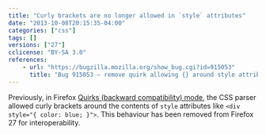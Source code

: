 ```yaml
---
title: "Curly brackets are no longer allowed in `style` attributes"
date: "2013-10-08T20:15:35-04:00"
categories: ["css"]
tags: []
versions: ["27"]
cclicense: "BY-SA 3.0"
references:
    - url: "https://bugzilla.mozilla.org/show_bug.cgi?id=915053"
      title: "Bug 915053 – remove quirk allowing {} around style attribute"
---
```

Previously, in Firefox [Quirks (backward compatibility) mode](https://developer.mozilla.org/docs/Mozilla_Quirks_Mode_Behavior), the CSS parser allowed curly brackets around the contents of `style` attributes like `<div style="{ color: blue; }">`. This behaviour has been removed from Firefox 27 for interoperability.
